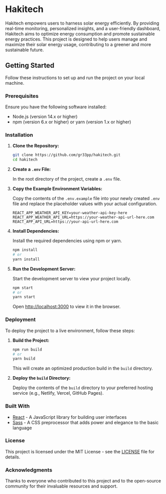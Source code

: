 # Hakitech

Hakitech empowers users to harness solar energy efficiently. By providing real-time monitoring, personalized insights, and a user-friendly dashboard, Hakitech aims to optimize energy consumption and promote sustainable energy practices. This project is designed to help users manage and maximize their solar energy usage, contributing to a greener and more sustainable future.

## Getting Started

Follow these instructions to set up and run the project on your local machine.

### Prerequisites

Ensure you have the following software installed:

- Node.js (version 14.x or higher)
- npm (version 6.x or higher) or yarn (version 1.x or higher)

### Installation

1. **Clone the Repository:**

   ```bash
   git clone https://github.com/gr33pp/hakitech.git
   cd hakitech
   ```

2. **Create a `.env` File:**

   In the root directory of the project, create a `.env` file.

3. **Copy the Example Environment Variables:**

   Copy the contents of the `.env.example` file into your newly created `.env` file and replace the placeholder values with your actual configuration.

   ```plaintext
   REACT_APP_WEATHER_API_KEY=your-weather-api-key-here
   REACT_APP_WEATHER_API_URL=https://your-weather-api-url-here.com
   REACT_APP_API_URL=https://your-api-url-here.com
   ```

4. **Install Dependencies:**

   Install the required dependencies using npm or yarn.

   ```bash
   npm install
   # or
   yarn install
   ```

5. **Run the Development Server:**

   Start the development server to view your project locally.

   ```bash
   npm start
   # or
   yarn start
   ```

   Open [http://localhost:3000](http://localhost:3000) to view it in the browser.

### Deployment

To deploy the project to a live environment, follow these steps:

1. **Build the Project:**

   ```bash
   npm run build
   # or
   yarn build
   ```

   This will create an optimized production build in the `build` directory.

2. **Deploy the `build` Directory:**

   Deploy the contents of the `build` directory to your preferred hosting service (e.g., Netlify, Vercel, GitHub Pages).

### Built With

- [React](https://reactjs.org/) - A JavaScript library for building user interfaces
- [Sass](https://sass-lang.com/) - A CSS preprocessor that adds power and elegance to the basic language

### License

This project is licensed under the MIT License - see the [LICENSE](LICENSE) file for details.

### Acknowledgments

Thanks to everyone who contributed to this project and to the open-source community for their invaluable resources and support.
